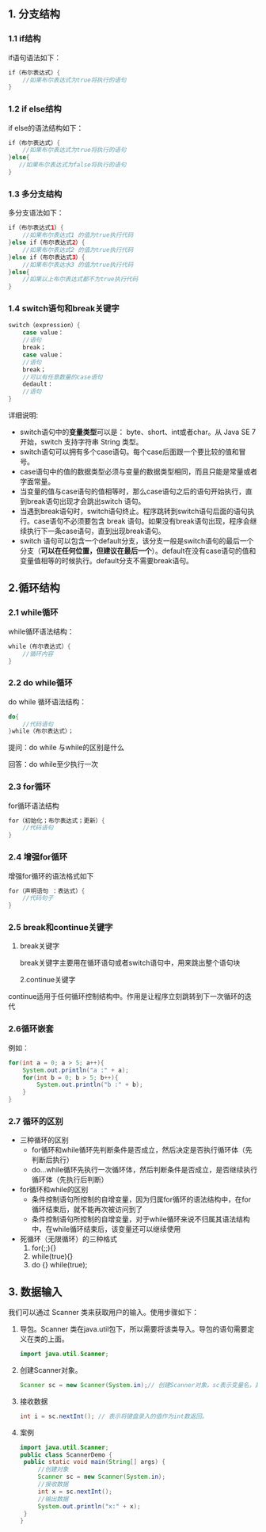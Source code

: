 

## 1. 分支结构

### 1.1 if结构

if语句语法如下：

```java
if（布尔表达式）{
    //如果布尔表达式为true将执行的语句
}
```

### 1.2 if else结构

if else的语法结构如下：

```java
if（布尔表达式）{
    //如果布尔表达式为true将执行的语句
}else{
   //如果布尔表达式为false将执行的语句
}
```

### 1.3 多分支结构

多分支语法如下：

```java
if（布尔表达式1）{
    //如果布尔表达式1 的值为true执行代码
}else if（布尔表达式2）{
    //如果布尔表达式2 的值为true执行代码
}else if（布尔表达式3）{
    //如果布尔表达水3 的值为true执行代码
}else{
	//如果以上布尔表达式都不为true执行代码
}
```

### 1.4 switch语句和break关键字

```java
switch（expression）{
	case value：
	//语句
	break；
	case value：
	//语句
	break；
	//可以有任意数量的case语句
	dedault：
	//语句
}	
```

详细说明:

- switch语句中的**变量类型**可以是： byte、short、int或者char。从 Java SE 7 开始，switch 支持字符串 String 类型。
- switch语句可以拥有多个case语句。每个case后面跟一个要比较的值和冒号。
- case语句中的值的数据类型必须与变量的数据类型相同，而且只能是常量或者字面常量。
- 当变量的值与case语句的值相等时，那么case语句之后的语句开始执行，直到break语句出现才会跳出switch 语句。
- 当遇到break语句时，switch语句终止。程序跳转到switch语句后面的语句执行。case语句不必须要包含 break 语句。如果没有break语句出现，程序会继续执行下一条case语句，直到出现break语句。
- switch 语句可以包含一个default分支，该分支一般是switch语句的最后一个分支（**可以在任何位置，但建议在最后一个**）。default在没有case语句的值和变量值相等的时候执行。default分支不需要break语句。

## 2.循环结构

### 2.1 while循环

while循环语法结构：

```java
while（布尔表达式）{
	//循环内容
}
```

### 2.2 do while循环

do while 循环语法结构：

```java
do{
    //代码语句
}while（布尔表达式）；
```

提问：do while 与while的区别是什么

回答：do while至少执行一次

### 2.3 for循环

for循环语法结构

```java
for（初始化；布尔表达式；更新）{
	//代码语句
}
```

### 2.4 增强for循环

增强for循环的语法格式如下

```java
for（声明语句 ：表达式）{
	//代码句子
}
```

### 2.5 break和continue关键字

1. break关键字

   break关键字主要用在循环语句或者switch语句中，用来跳出整个语句块

   2.continue关键字

​	continue适用于任何循环控制结构中。作用是让程序立刻跳转到下一次循环的迭代

### 2.6循环嵌套

例如：

```java
for(int a = 0; a > 5; a++){
    System.out.println("a :" + a);
    for(int b = 0; b > 5; b++){
        System.out.println("b :" + b);
    }
}
```

### 2.7 循环的区别

- 三种循环的区别
  - for循环和while循环先判断条件是否成立，然后决定是否执行循环体（先判断后执行）
  - do...while循环先执行一次循环体，然后判断条件是否成立，是否继续执行循环体（先执行后判断）
- for循环和while的区别
  - 条件控制语句所控制的自增变量，因为归属for循环的语法结构中，在for循环结束后，就不能再次被访问到了
  - 条件控制语句所控制的自增变量，对于while循环来说不归属其语法结构中，在while循环结束后，该变量还可以继续使用
- 死循环（无限循环）的三种格式
  1. for(;;){}
  2. while(true){}
  3. do {} while(true);

## 3. 数据输入

我们可以通过 Scanner 类来获取用户的输入。使用步骤如下：

1. 导包。Scanner 类在java.util包下，所以需要将该类导入。导包的语句需要定义在类的上面。

   ```java
   import java.util.Scanner; 
   ```

2. 创建Scanner对象。

   ```java
   Scanner sc = new Scanner(System.in);// 创建Scanner对象，sc表示变量名，其他均不可变
   ```

3. 接收数据

   ```java
   int i = sc.nextInt(); // 表示将键盘录入的值作为int数返回。
   ```

4. 案例

   ```java
   import java.util.Scanner;
   public class ScannerDemo {
   	public static void main(String[] args) {
   		//创建对象
   		Scanner sc = new Scanner(System.in);
   		//接收数据
   		int x = sc.nextInt();
   		//输出数据
   		System.out.println("x:" + x);
   	}
   }
   ```

   